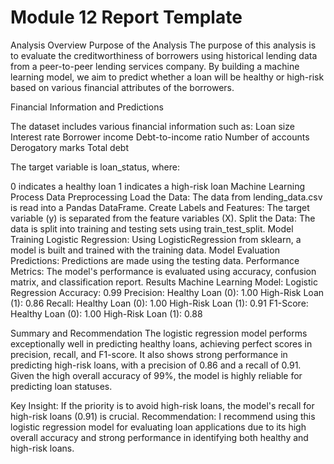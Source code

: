 # Module 12 Report Template

Analysis Overview
Purpose of the Analysis
The purpose of this analysis is to evaluate the creditworthiness of borrowers using historical lending data from a peer-to-peer lending services company. By building a machine learning model, we aim to predict whether a loan will be healthy or high-risk based on various financial attributes of the borrowers.

Financial Information and Predictions

The dataset includes various financial information such as:
Loan size
Interest rate
Borrower income
Debt-to-income ratio
Number of accounts
Derogatory marks
Total debt

The target variable is loan_status, where:

0 indicates a healthy loan
1 indicates a high-risk loan
Machine Learning Process
Data Preprocessing
Load the Data: The data from lending_data.csv is read into a Pandas DataFrame.
Create Labels and Features:
The target variable (y) is separated from the feature variables (X).
Split the Data: The data is split into training and testing sets using train_test_split.
Model Training
Logistic Regression: Using LogisticRegression from sklearn, a model is built and trained with the training data.
Model Evaluation
Predictions: Predictions are made using the testing data.
Performance Metrics: The model's performance is evaluated using accuracy, confusion matrix, and classification report.
Results
Machine Learning Model: Logistic Regression
Accuracy: 0.99
Precision:
Healthy Loan (0): 1.00
High-Risk Loan (1): 0.86
Recall:
Healthy Loan (0): 1.00
High-Risk Loan (1): 0.91
F1-Score:
Healthy Loan (0): 1.00
High-Risk Loan (1): 0.88

Summary and Recommendation
The logistic regression model performs exceptionally well in predicting healthy loans, achieving perfect scores in precision, recall, and F1-score. It also shows strong performance in predicting high-risk loans, with a precision of 0.86 and a recall of 0.91. Given the high overall accuracy of 99%, the model is highly reliable for predicting loan statuses.

Key Insight: If the priority is to avoid high-risk loans, the model's recall for high-risk loans (0.91) is crucial.
Recommendation: I recommend using this logistic regression model for evaluating loan applications due to its high overall accuracy and strong performance in identifying both healthy and high-risk loans.

